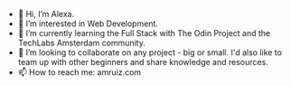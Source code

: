- 👋 Hi, I’m Alexa.
- 👀 I’m interested in Web Development.
- 🌱 I’m currently learning the Full Stack with The Odin Project and the TechLabs Amsterdam community.
- 💞️ I’m looking to collaborate on any project - big or small. I'd also like to team up with other beginners and share knowledge and resources.
- 📫 How to reach me: amruiz.com

<!---
alexaruiz/alexaruiz is a ✨ special ✨ repository because its `README.md` (this file) appears on your GitHub profile.
You can click the Preview link to take a look at your changes.
--->
